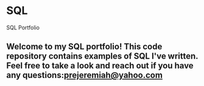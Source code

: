 # SQL
SQL Portfolio
## Welcome to my SQL portfolio! This code repository contains examples of SQL I've written. Feel free to take a look and reach out if you have any questions:prejeremiah@yahoo.com
